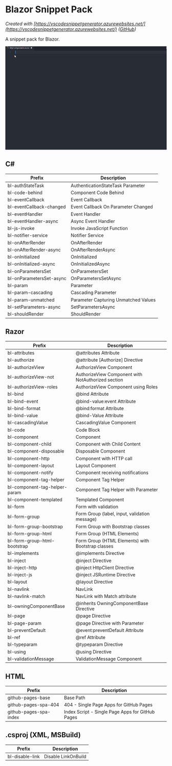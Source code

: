# Blazor Snippet Pack

*Created with [https://vscodesnippetgenerator.azurewebsites.net/](https://vscodesnippetgenerator.azurewebsites.net/) \([GitHub](https://github.com/AdrianWilczynski/VSCodeSnippetGenerator/)\)*

A snippet pack for Blazor\.

![In Action](https://github.com/AdrianWilczynski/BlazorSnippetPack/raw/master/img/InAction.gif)

## C\#

| Prefix | Description |
| ------ | ----------- |
| bl\-authStateTask | AuthenticationStateTask Parameter |
| bl\-code\-behind | Component Code Behind |
| bl\-eventCallback | Event Callback |
| bl\-eventCallback\-changed | Event Callback On Parameter Changed |
| bl\-eventHandler | Event Handler |
| bl\-eventHandler\-async | Async Event Handler |
| bl\-js\-invoke | Invoke JavaScript Function |
| bl\-notifier\-service | Notifier Service |
| bl\-onAfterRender | OnAfterRender |
| bl\-onAfterRender\-async | OnAfterRenderAsync |
| bl\-onInitialized | OnInitialized |
| bl\-onInitialized\-async | OnInitializedAsync |
| bl\-onParametersSet | OnParametersSet |
| bl\-onParametersSet\-async | OnParametersSetAsync |
| bl\-param | Parameter |
| bl\-param\-cascading | Cascading Parameter |
| bl\-param\-unmatched | Parameter Capturing Unmatched Values  |
| bl\-setParameters\-async | SetParametersAsync |
| bl\-shouldRender | ShouldRender |

## Razor

| Prefix | Description |
| ------ | ----------- |
| bl\-attributes | @attributes Attribute |
| bl\-authorize | @attribute \[Authorize\] Directive |
| bl\-authorizeView | AuthorizeView Component |
| bl\-authorizeView\-not | AuthorizeView Component with NotAuthorized section |
| bl\-authorizeView\-roles | AuthorizeView Component using Roles |
| bl\-bind | @bind Attribute |
| bl\-bind\-event | @bind\-value:event Attribute |
| bl\-bind\-format | @bind:format Attribute |
| bl\-bind\-value | @bind\-Value Attribute |
| bl\-cascadingValue | CascadingValue Component |
| bl\-code | Code Block |
| bl\-component | Component |
| bl\-component\-child | Component with Child Content |
| bl\-component\-disposable | Disposable Component |
| bl\-component\-http | Component with HTTP call |
| bl\-component\-layout | Layout Component |
| bl\-component\-notify | Component receiving notifications |
| bl\-component\-tag\-helper | Component Tag Helper |
| bl\-component\-tag\-helper\-param | Component Tag Helper with Parameter |
| bl\-component\-templated | Templated Component |
| bl\-form | Form with validation |
| bl\-form\-group | Form Group \(label, input, validation message\) |
| bl\-form\-group\-bootstrap | Form Group with Bootstrap classes |
| bl\-form\-group\-html | Form Group \(HTML Elements\) |
| bl\-form\-group\-html\-bootstrap | Form Group \(HTML Elements\) with Bootstrap classes |
| bl\-implements | @implements Directive |
| bl\-inject | @inject Directive |
| bl\-inject\-http | @inject HttpClient Directive |
| bl\-inject\-js | @inject JSRuntime Directive |
| bl\-layout | @layout Directive |
| bl\-navlink | NavLink |
| bl\-navlink\-match | NavLink with Match attribute |
| bl\-owningComponentBase | @inherits OwningComponentBase Directive |
| bl\-page | @page Directive |
| bl\-page\-param | @page Directive with Parameter |
| bl\-preventDefault | @event:preventDefault Attribute |
| bl\-ref | @ref Attribute |
| bl\-typeparam | @typeparam Directive |
| bl\-using | @using Directive |
| bl\-validationMessage | ValidationMessage Component |

## HTML

| Prefix | Description |
| ------ | ----------- |
| github\-pages\-base | Base Path |
| github\-pages\-spa\-404 | 404 \- Single Page Apps for GitHub Pages |
| github\-pages\-spa\-index | Index Script \- Single Page Apps for GitHub Pages |

## \.csproj \(XML, MSBuild\)

| Prefix | Description |
| ------ | ----------- |
| bl\-disable\-link | Disable LinkOnBuild  |